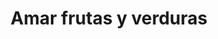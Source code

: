 ---
title: "Amar frutas y verduras"
url: /torrevieja/amar-frutas-y-verduras/
shop: Gemüse & Obst
---